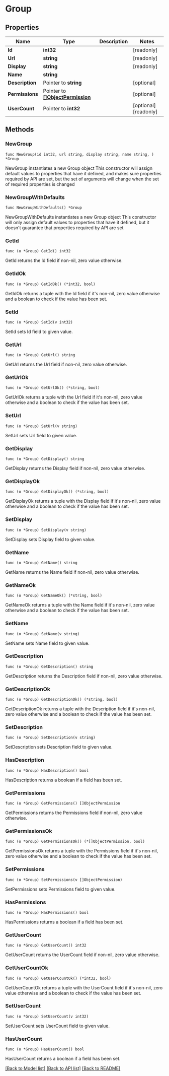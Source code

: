 # Group

## Properties

Name | Type | Description | Notes
------------ | ------------- | ------------- | -------------
**Id** | **int32** |  | [readonly] 
**Url** | **string** |  | [readonly] 
**Display** | **string** |  | [readonly] 
**Name** | **string** |  | 
**Description** | Pointer to **string** |  | [optional] 
**Permissions** | Pointer to [**[]ObjectPermission**](ObjectPermission.md) |  | [optional] 
**UserCount** | Pointer to **int32** |  | [optional] [readonly] 

## Methods

### NewGroup

`func NewGroup(id int32, url string, display string, name string, ) *Group`

NewGroup instantiates a new Group object
This constructor will assign default values to properties that have it defined,
and makes sure properties required by API are set, but the set of arguments
will change when the set of required properties is changed

### NewGroupWithDefaults

`func NewGroupWithDefaults() *Group`

NewGroupWithDefaults instantiates a new Group object
This constructor will only assign default values to properties that have it defined,
but it doesn't guarantee that properties required by API are set

### GetId

`func (o *Group) GetId() int32`

GetId returns the Id field if non-nil, zero value otherwise.

### GetIdOk

`func (o *Group) GetIdOk() (*int32, bool)`

GetIdOk returns a tuple with the Id field if it's non-nil, zero value otherwise
and a boolean to check if the value has been set.

### SetId

`func (o *Group) SetId(v int32)`

SetId sets Id field to given value.


### GetUrl

`func (o *Group) GetUrl() string`

GetUrl returns the Url field if non-nil, zero value otherwise.

### GetUrlOk

`func (o *Group) GetUrlOk() (*string, bool)`

GetUrlOk returns a tuple with the Url field if it's non-nil, zero value otherwise
and a boolean to check if the value has been set.

### SetUrl

`func (o *Group) SetUrl(v string)`

SetUrl sets Url field to given value.


### GetDisplay

`func (o *Group) GetDisplay() string`

GetDisplay returns the Display field if non-nil, zero value otherwise.

### GetDisplayOk

`func (o *Group) GetDisplayOk() (*string, bool)`

GetDisplayOk returns a tuple with the Display field if it's non-nil, zero value otherwise
and a boolean to check if the value has been set.

### SetDisplay

`func (o *Group) SetDisplay(v string)`

SetDisplay sets Display field to given value.


### GetName

`func (o *Group) GetName() string`

GetName returns the Name field if non-nil, zero value otherwise.

### GetNameOk

`func (o *Group) GetNameOk() (*string, bool)`

GetNameOk returns a tuple with the Name field if it's non-nil, zero value otherwise
and a boolean to check if the value has been set.

### SetName

`func (o *Group) SetName(v string)`

SetName sets Name field to given value.


### GetDescription

`func (o *Group) GetDescription() string`

GetDescription returns the Description field if non-nil, zero value otherwise.

### GetDescriptionOk

`func (o *Group) GetDescriptionOk() (*string, bool)`

GetDescriptionOk returns a tuple with the Description field if it's non-nil, zero value otherwise
and a boolean to check if the value has been set.

### SetDescription

`func (o *Group) SetDescription(v string)`

SetDescription sets Description field to given value.

### HasDescription

`func (o *Group) HasDescription() bool`

HasDescription returns a boolean if a field has been set.

### GetPermissions

`func (o *Group) GetPermissions() []ObjectPermission`

GetPermissions returns the Permissions field if non-nil, zero value otherwise.

### GetPermissionsOk

`func (o *Group) GetPermissionsOk() (*[]ObjectPermission, bool)`

GetPermissionsOk returns a tuple with the Permissions field if it's non-nil, zero value otherwise
and a boolean to check if the value has been set.

### SetPermissions

`func (o *Group) SetPermissions(v []ObjectPermission)`

SetPermissions sets Permissions field to given value.

### HasPermissions

`func (o *Group) HasPermissions() bool`

HasPermissions returns a boolean if a field has been set.

### GetUserCount

`func (o *Group) GetUserCount() int32`

GetUserCount returns the UserCount field if non-nil, zero value otherwise.

### GetUserCountOk

`func (o *Group) GetUserCountOk() (*int32, bool)`

GetUserCountOk returns a tuple with the UserCount field if it's non-nil, zero value otherwise
and a boolean to check if the value has been set.

### SetUserCount

`func (o *Group) SetUserCount(v int32)`

SetUserCount sets UserCount field to given value.

### HasUserCount

`func (o *Group) HasUserCount() bool`

HasUserCount returns a boolean if a field has been set.


[[Back to Model list]](../README.md#documentation-for-models) [[Back to API list]](../README.md#documentation-for-api-endpoints) [[Back to README]](../README.md)


